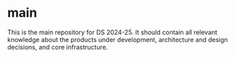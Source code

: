 # main
This is the main repository for DS 2024-25. It should contain all relevant knowledge about the products under development, architecture and design decisions, and core infrastructure.
